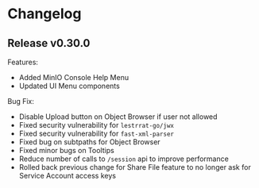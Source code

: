 <!-- @format -->

# Changelog

## Release v0.30.0

Features:

- Added MinIO Console Help Menu
- Updated UI Menu components

Bug Fix:

- Disable Upload button on Object Browser if user not allowed
- Fixed security vulnerability for `lestrrat-go/jwx`
- Fixed security vulnerability for `fast-xml-parser`
- Fixed bug on subtpaths for Object Browser
- Fixed minor bugs on Tooltips
- Reduce number of calls to `/session` api to improve performance
- Rolled back previous change for Share File feature to no longer ask for Service Account access keys
